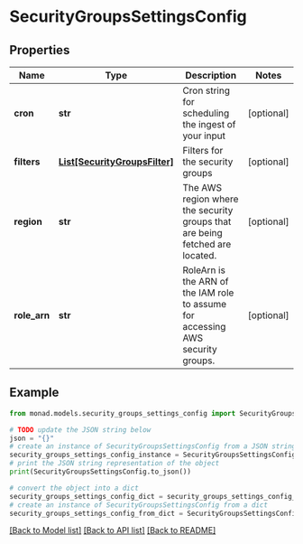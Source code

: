 # SecurityGroupsSettingsConfig


## Properties

Name | Type | Description | Notes
------------ | ------------- | ------------- | -------------
**cron** | **str** | Cron string for scheduling the ingest of your input | [optional] 
**filters** | [**List[SecurityGroupsFilter]**](SecurityGroupsFilter.md) | Filters for the security groups | [optional] 
**region** | **str** | The AWS region where the security groups that are being fetched are located. | [optional] 
**role_arn** | **str** | RoleArn is the ARN of the IAM role to assume for accessing AWS security groups. | [optional] 

## Example

```python
from monad.models.security_groups_settings_config import SecurityGroupsSettingsConfig

# TODO update the JSON string below
json = "{}"
# create an instance of SecurityGroupsSettingsConfig from a JSON string
security_groups_settings_config_instance = SecurityGroupsSettingsConfig.from_json(json)
# print the JSON string representation of the object
print(SecurityGroupsSettingsConfig.to_json())

# convert the object into a dict
security_groups_settings_config_dict = security_groups_settings_config_instance.to_dict()
# create an instance of SecurityGroupsSettingsConfig from a dict
security_groups_settings_config_from_dict = SecurityGroupsSettingsConfig.from_dict(security_groups_settings_config_dict)
```
[[Back to Model list]](../README.md#documentation-for-models) [[Back to API list]](../README.md#documentation-for-api-endpoints) [[Back to README]](../README.md)


